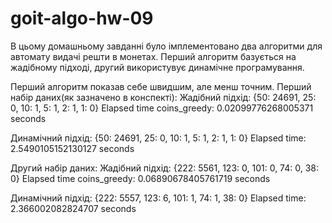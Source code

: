 # goit-algo-hw-09
В цьому домашньому завданні було імплементовано два алгоритми для автомату
видачі решти в монетах. Перший алгоритм базується на жадібному підході,
другий використувує динамічне програмування.

Перший алгоритм показав себе швидшим, але менш точним.
Перший набір даних(як зазначено в конспекті):
Жадібний підхід:
{50: 24691, 25: 0, 10: 1, 5: 1, 2: 1, 1: 0}
Elapsed time coins_greedy: 0.02099776268005371 seconds

Динамічний підхід:
{50: 24691, 25: 0, 10: 1, 5: 1, 2: 1, 1: 0}
Elapsed time: 2.5490105152130127 seconds

Другий набір даних:
Жадібний підхід:
{222: 5561, 123: 0, 101: 0, 74: 0, 38: 0}
Elapsed time coins_greedy: 0.06890678405761719 seconds

Динамічний підхід:
{222: 5557, 123: 6, 101: 1, 74: 1, 38: 0}
Elapsed time: 2.366002082824707 seconds




